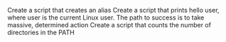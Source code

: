 Create a script that creates an alias
Create a script that prints hello user, where user is the current Linux user.
The path to success is to take massive, determined action
Create a script that counts the number of directories in the PATH
